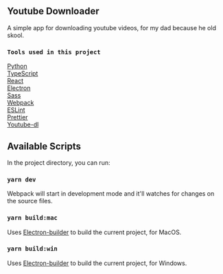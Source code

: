## Youtube Downloader

A simple app for downloading youtube videos, for my dad because he old skool.<br>

### `Tools used in this project`

[Python](https://www.python.org/)<br>
[TypeScript](https://www.typescriptlang.org/)<br>
[React](https://reactjs.org/)<br>
[Electron](https://electronjs.org/)<br>
[Sass](https://sass-lang.com)<br>
[Webpack](https://webpack.js.org/)<br>
[ESLint](https://eslint.org/)<br>
[Prettier](https://prettier.io/)<br>
[Youtube-dl](https://github.com/ytdl-org/youtube-dl)

## Available Scripts

In the project directory, you can run:

### `yarn dev`

Webpack will start in development mode and it'll watches for changes on the source files.

### `yarn build:mac`

Uses [Electron-builder](https://www.electron.build/cli) to build the current project, for MacOS.

### `yarn build:win`

Uses [Electron-builder](https://www.electron.build/cli) to build the current project, for Windows.